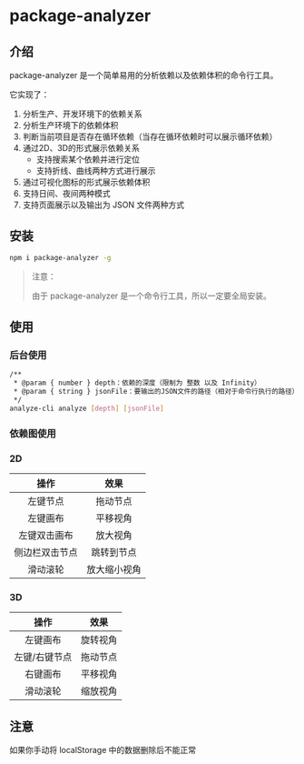 # package-analyzer
## 介绍

package-analyzer 是一个简单易用的分析依赖以及依赖体积的命令行工具。

它实现了：

1.  分析生产、开发环境下的依赖关系
2.  分析生产环境下的依赖体积
3.  判断当前项目是否存在循环依赖（当存在循环依赖时可以展示循环依赖）
4.  通过2D、3D的形式展示依赖关系
    -   支持搜索某个依赖并进行定位
    -   支持折线、曲线两种方式进行展示
5.  通过可视化图标的形式展示依赖体积
6.  支持日间、夜间两种模式
7.  支持页面展示以及输出为 JSON 文件两种方式

## 安装

```bash
npm i package-analyzer -g
```

>   注意：
>
>   由于 package-analyzer 是一个命令行工具，所以一定要全局安装。

## 使用

### 后台使用

```bash
/**
 * @param { number } depth：依赖的深度（限制为 整数 以及 Infinity）
 * @param { string } jsonFile：要输出的JSON文件的路径（相对于命令行执行的路径）
 */
analyze-cli analyze [depth] [jsonFile]
```

### 依赖图使用
### 2D

|  操作   |  效果  |
|  :----:  | :----:  |
| 左键节点  |  拖动节点 |
| 左键画布  |  平移视角 |
| 左键双击画布  |  放大视角 |
| 侧边栏双击节点  | 跳转到节点 |
| 滑动滚轮  | 放大缩小视角 |

### 3D

|  操作   |  效果  |
|  :----:  | :----:  |
| 左键画布  | 旋转视角 |
| 左键/右键节点  | 拖动节点 |
| 右键画布  | 平移视角 |
| 滑动滚轮  | 缩放视角 |

## 注意

如果你手动将 localStorage 中的数据删除后不能正常
